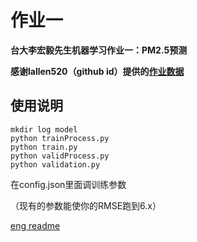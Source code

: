 # 作业一

**台大李宏毅先生机器学习作业一：PM2.5预测**

**感谢lallen520（github id）提供的[作业数据](https://github.com/Iallen520/lhy_DL_Hw)**

## 使用说明

```
mkdir log model
python trainProcess.py
python train.py
python validProcess.py
python validation.py
```

在config.json里面调训练参数

（现有的参数能使你的RMSE跑到6.x）

[eng readme](https://github.com/littlewhiteJ/ML_Hung-yi_Lee/blob/master/hw1/Engreadme.md)
